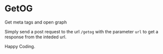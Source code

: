 # GetOG
Get meta tags and open graph

Simply send a post request to the url `/getog` with the parameter `url` to get a response from the inteded url. 

Happy Coding.
